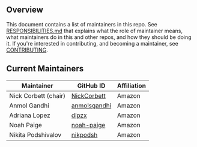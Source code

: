 ## Overview

This document contains a list of maintainers in this repo. See [RESPONSIBILITIES.md](./RESPONSIBILITIES.md) 
that explains what the role of maintainer means, what maintainers do in this and other repos, and how they should be 
doing it. If you're interested in contributing, and becoming a maintainer, see [CONTRIBUTING](CONTRIBUTING.md).

## Current Maintainers

| Maintainer           | GitHub ID                                     | Affiliation |
|----------------------|-----------------------------------------------| ----------- |
| Nick Corbett (chair) | [NickCorbett](https://github.com/NickCorbett) | Amazon      |
| Anmol Gandhi         | [anmolsgandhi](https://github.com/anmolsgandhi) | Amazon      |
| Adriana Lopez        | [dlpzx](https://github.com/dlpzx)             | Amazon      |
| Noah Paige           | [noah-paige](https://github.com/noah-paige)   | Amazon      |
| Nikita Podshivalov   | [nikpodsh](https://github.com/nikpodsh)       | Amazon      |